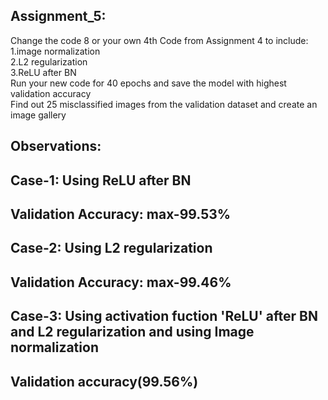 ## Assignment_5: <br>
Change the code 8 or your own 4th Code from Assignment 4 to include:<br>
1.image normalization <br>
2.L2 regularization <br>
3.ReLU after BN <br>
Run your new code for 40 epochs and save the model with highest validation accuracy <br>
Find out 25 misclassified images from the validation dataset and create an image gallery
## Observations:
## Case-1: Using ReLU after BN
  ## Validation Accuracy: max-99.53%
## Case-2: Using L2 regularization
  ## Validation Accuracy: max-99.46%
## Case-3: Using activation fuction 'ReLU' after BN and L2 regularization and using Image normalization 
  ## Validation accuracy(99.56%)
